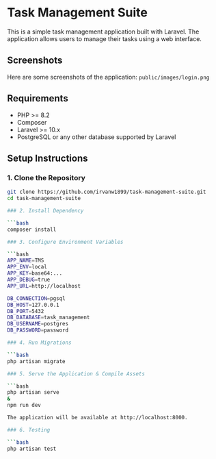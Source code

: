 # Task Management Suite
This is a simple task management application built with Laravel. The application allows users to manage their tasks using a web interface.

## Screenshots
Here are some screenshots of the application:
`public/images/login.png`

## Requirements
- PHP >= 8.2
- Composer
- Laravel >= 10.x
- PostgreSQL or any other database supported by Laravel

## Setup Instructions
### 1. Clone the Repository

```bash
git clone https://github.com/irvanw1899/task-management-suite.git
cd task-management-suite

### 2. Install Dependency

```bash
composer install

### 3. Configure Environment Variables

```bash
APP_NAME=TMS
APP_ENV=local
APP_KEY=base64:...
APP_DEBUG=true
APP_URL=http://localhost

DB_CONNECTION=pgsql
DB_HOST=127.0.0.1
DB_PORT=5432
DB_DATABASE=task_management
DB_USERNAME=postgres
DB_PASSWORD=password

### 4. Run Migrations

```bash
php artisan migrate

### 5. Serve the Application & Compile Assets

```bash
php artisan serve
&
npm run dev

The application will be available at http://localhost:8000.

### 6. Testing

```bash
php artisan test



